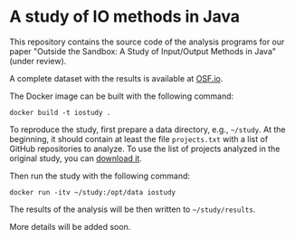 # A study of IO methods in Java

This repository contains the source code of the analysis programs for our paper "Outside the Sandbox: A Study of Input/Output Methods in Java" (under review).

A complete dataset with the results is available at [OSF.io](https://doi.org/10.17605/OSF.IO/CNSRJ).

The Docker image can be built with the following command:
```shell
docker build -t iostudy .
```

To reproduce the study, first prepare a data directory, e.g., `~/study`. At the beginning, it should contain at least the file `projects.txt` with a list of GitHub repositories to analyze. To use the list of projects analyzed in the original study, you can [download it](https://osf.io/download/9b8wc/).

Then run the study with the following command:
```shell
docker run -itv ~/study:/opt/data iostudy
```

The results of the analysis will be then written to `~/study/results`.

More details will be added soon.

